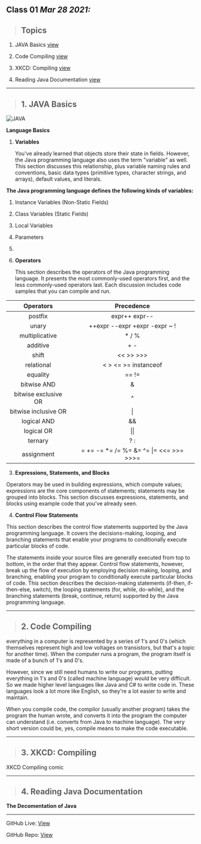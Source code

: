 ## Class 01  *Mar 28 2021:*

> ## Topics

   1. JAVA Basics [view](https://docs.oracle.com/javase/tutorial/java/nutsandbolts/index.html)
    
   2. Code Compiling [view](https://www.reddit.com/r/explainlikeimfive/comments/233dq5/eli5_what_does_it_mean_to_compile_code/) 
    
   3. XKCD: Compiling [view](https://xkcd.com/303/)
   
   4. Reading Java Documentation [view](https://www.dummies.com/programming/java/making-sense-of-javas-api-documentation/)

---


> ## 1.  JAVA Basics

![JAVA](https://miro.medium.com/max/8642/1*iIXOmGDzrtTJmdwbn7cGMw.png)

**Language Basics**

1. **Variables**

   You've already learned that objects store their state in fields. However, the Java programming language also uses the term "variable" as well. This section discusses this relationship, plus variable naming rules and conventions, basic data types (primitive types, character strings, and arrays), default values, and literals.

**The Java programming language defines the following kinds of variables:**

   1. Instance Variables (Non-Static Fields)
   2. Class Variables (Static Fields)
   3. Local Variables
   4. Parameters 
   5. 
2. **Operators**

   This section describes the operators of the Java programming language. It presents the most commonly-used operators first, and the less commonly-used operators last. Each discussion includes code samples that you can compile and run.
  
|       Operators      |                Precedence               |
|:--------------------:|:---------------------------------------:|
| postfix              | expr++ expr--                           |
| unary                | ++expr --expr +expr -expr ~ !           |
| multiplicative       | * / %                                   |
| additive             | + -                                     |
| shift                | << >> >>>                               |
| relational           | < > <= >= instanceof                    |
| equality             | == !=                                   |
| bitwise AND          | &                                       |
| bitwise exclusive OR | ^                                       |
| bitwise inclusive OR | \|                                      |
| logical AND          | &&                                      |
| logical OR           | \|\|                                    |
| ternary              | ? :                                     |
| assignment           | = += -= *= /= %= &= ^= \|= <<= >>= >>>= |

3. **Expressions, Statements, and Blocks**

Operators may be used in building expressions, which compute values; expressions are the core components of statements; statements may be grouped into blocks. This section discusses expressions, statements, and blocks using example code that you've already seen.



4. **Control Flow Statements**

This section describes the control flow statements supported by the Java programming language. It covers the decisions-making, looping, and branching statements that enable your programs to conditionally execute particular blocks of code.

The statements inside your source files are generally executed from top to bottom, in the order that they appear. Control flow statements, however, break up the flow of execution by employing decision making, looping, and branching, enabling your program to conditionally execute particular blocks of code. This section describes the decision-making statements (if-then, if-then-else, switch), the looping statements (for, while, do-while), and the branching statements (break, continue, return) supported by the Java programming language.

---

> ## 2.  Code Compiling

everything in a computer is represented by a series of 1's and 0's (which themselves represent high and low voltages on transistors, but that's a topic for another time). When the computer runs a program, the program itself is made of a bunch of 1's and 0's.

However, since we still need humans to write our programs, putting everything in 1's and 0's (called machine language) would be very difficult. So we made higher level languages like Java and C# to write code in. These languages look a lot more like English, so they're a lot easier to write and maintain.

When you compile code, the compilor (usually another program) takes the program the human wrote, and converts it into the program the computer can understand (i.e. converts from Java to machine language). The very short version could be, yes, compile means to make the code executable.

---

> ## 3.  XKCD: Compiling 

XKCD Compiling comic

---

> ## 4.  Reading Java Documentation 

**The Decomentation of Java**

---

GitHub Live: [View](https://anassawalha95.github.io/reading-notes/Code%20401/Class%2001)

GitHub Repo: [View](https://github.com/anassawalha95/reading-notes/tree/main/Code%20401)
